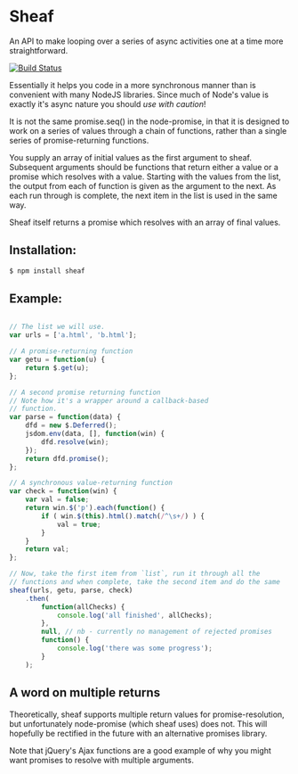 Sheaf
=====

An API to make looping over a series of async activities one at a time more
straightforward.

[![Build Status](https://secure.travis-ci.org/pete-otaqui/sheaf.png)](http://travis-ci.org/pete-otaqui/sheaf)

Essentially it helps you code in a more synchronous manner than is convenient
with many NodeJS libraries.  Since much of Node's value is exactly it's async
nature you should _use with caution_!

It is not the same promise.seq() in the node-promise, in that it
is designed to work on a series of values through a chain of functions, rather
than a single series of promise-returning functions.

You supply an array of initial values as the first argument to sheaf.
Subsequent arguments should be functions that return either a value or a promise
which resolves with a value.  Starting with the values from the list, the output
from each of function is given as the argument to the next.  As each run through
is complete, the next item in the list is used in the same way.

Sheaf itself returns a promise which resolves with an array of final values.

Installation:
-------------
```bash
$ npm install sheaf
```

Example:
--------
```javascript

// The list we will use.
var urls = ['a.html', 'b.html'];

// A promise-returning function
var getu = function(u) {
    return $.get(u);
};

// A second promise returning function
// Note how it's a wrapper around a callback-based
// function.
var parse = function(data) {
    dfd = new $.Deferred();
    jsdom.env(data, [], function(win) {
        dfd.resolve(win);
    });
    return dfd.promise();
};

// A synchronous value-returning function
var check = function(win) {
    var val = false;
    return win.$('p').each(function() {
        if ( win.$(this).html().match(/^\s+/) ) {
            val = true;
        }
    }
    return val;
};

// Now, take the first item from `list`, run it through all the
// functions and when complete, take the second item and do the same
sheaf(urls, getu, parse, check)
    .then(
        function(allChecks) {
            console.log('all finished', allChecks);
        },
        null, // nb - currently no management of rejected promises
        function() {
            console.log('there was some progress');
        }
    );
```

A word on multiple returns
--------------------------

Theoretically, sheaf supports multiple return values for promise-resolution,
but unfortunately node-promise (which sheaf uses) does not.  This will
hopefully be rectified in the future with an alternative promises library.

Note that jQuery's Ajax functions are a good example of why you might want
promises to resolve with multiple arguments.
